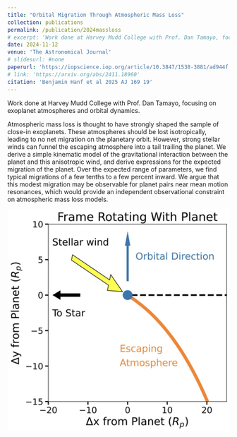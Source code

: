 ```yaml
---
title: "Orbital Migration Through Atmospheric Mass Loss"
collection: publications
permalink: /publication/2024massloss 
# excerpt: 'Work done at Harvey Mudd College with Prof. Dan Tamayo, focusing on exoplanet atmospheres and orbital dynamics.'
date: 2024-11-12
venue: 'The Astronomical Journal'
# slidesurl: #none
paperurl: 'https://iopscience.iop.org/article/10.3847/1538-3881/ad944f'
# link: 'https://arxiv.org/abs/2411.18960'
citation: 'Benjamin Hanf et al 2025 AJ 169 19'
---
```


<!-- The contents above will be part of a list of publications, if the user clicks the link for the publication than the contents of section will be rendered as a full page, allowing you to provide more information about the paper for the reader. When publications are displayed as a single page, the contents of the above "citation" field will automatically be included below this section in a smaller font. -->

Work done at Harvey Mudd College with Prof. Dan Tamayo, focusing on exoplanet atmospheres and orbital dynamics.

Atmospheric mass loss is thought to have strongly shaped the sample of close-in exoplanets. These atmospheres should be lost isotropically, leading to no net migration on the planetary orbit. However, strong stellar winds can funnel the escaping atmosphere into a tail trailing the planet. We derive a simple kinematic model of the gravitational interaction between the planet and this anisotropic wind, and derive expressions for the expected migration of the planet. Over the expected range of parameters, we find typical migrations of a few tenths to a few percent inward. We argue that this modest migration may be observable for planet pairs near mean motion resonances, which would provide an independent observational constraint on atmospheric mass loss models.

<img src='/images/massloss_f1.jpeg'>